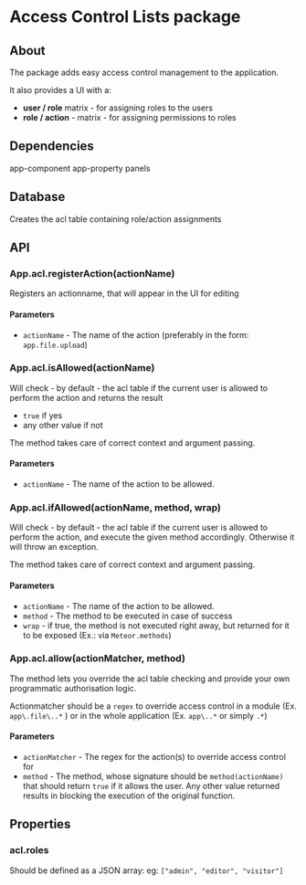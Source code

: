 # Access Control Lists package


## About

The package adds easy access control management to the application.

It also provides a UI with a:

* **user / role** matrix - for assigning roles to the users
* **role / action** - matrix - for assigning permissions to roles


## Dependencies

app-component
app-property
panels

## Database

Creates the acl table containing role/action assignments


## API


### App.acl.registerAction(actionName)

Registers an actionname, that will appear in the UI for editing

#### Parameters

* `actionName` - The name of the action (preferably in the form: `app.file.upload`)

### App.acl.isAllowed(actionName)

Will check - by default - the acl table if the current user is allowed to perform the action and returns the result

* `true` if yes
* any other value if not

The method takes care of correct context and argument passing.

#### Parameters

* `actionName` - The name of the action to be allowed.

### App.acl.ifAllowed(actionName, method, wrap)

Will check - by default - the acl table if the current user is allowed to perform the action, and execute the given method accordingly. Otherwise it will throw an exception.

The method takes care of correct context and argument passing.

#### Parameters

* `actionName` - The name of the action to be allowed.
* `method` - The method to be executed in case of success
* `wrap` - if true, the method is not executed right away, but returned for it to be exposed (Ex.: via `Meteor.methods`)

### App.acl.allow(actionMatcher, method)

The method lets you override the acl table checking and provide your own programmatic authorisation logic.

Actionmatcher should be a `regex` to override access control in a module (Ex. `app\.file\..*` ) or in the whole application (Ex. `app\..*` or simply `.*`)

#### Parameters

* `actionMatcher` - The regex for the action(s) to override access control for
* `method` - The method, whose signature should be `method(actionName)` that should return `true` if it allows the user. Any other value returned results in blocking the execution of the original function.

## Properties

### acl.roles

Should be defined as a JSON array: eg: `["admin", "editor", "visitor"]`
